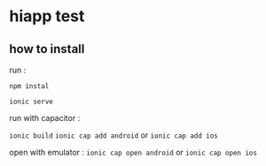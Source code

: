 # hiapp test

## how to install
run : 

`npm instal`

`ionic serve`

run with capacitor :

`ionic build`
`ionic cap add android` or `ionic cap add ios`

open with emulator :
`ionic cap open android` or  `ionic cap open ios`
